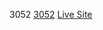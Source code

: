 3052
[3052](https://user-images.githubusercontent.com/7242067/63121274-de5a5500-bf58-11e9-9961-a5eec546ecac.png)
[Live Site](https://js-3052.herokuapp.com/)
